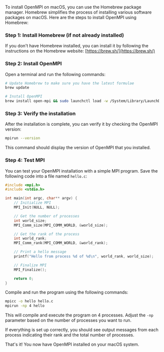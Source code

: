 To install OpenMPI on macOS, you can use the Homebrew package manager. Homebrew simplifies the process of installing various software packages on macOS. Here are the steps to install OpenMPI using Homebrew:

### Step 1: Install Homebrew (if not already installed)
If you don't have Homebrew installed, you can install it by following the instructions on the Homebrew website: [https://brew.sh/](https://brew.sh/)

### Step 2: Install OpenMPI
Open a terminal and run the following commands:

```bash
# Update Homebrew to make sure you have the latest formulae
brew update

# Install OpenMPI
brew install open-mpi && sudo launchctl load -w /System/Library/LaunchDaemons/ssh.plist && sudo launchctl list | grep ssh
```

### Step 3: Verify the installation
After the installation is complete, you can verify it by checking the OpenMPI version:

```bash
mpirun --version
```

This command should display the version of OpenMPI that you installed.

### Step 4: Test MPI
You can test your OpenMPI installation with a simple MPI program. Save the following code into a file named `hello.c`:

```c
#include <mpi.h>
#include <stdio.h>

int main(int argc, char** argv) {
    // Initialize MPI
    MPI_Init(NULL, NULL);

    // Get the number of processes
    int world_size;
    MPI_Comm_size(MPI_COMM_WORLD, &world_size);

    // Get the rank of the process
    int world_rank;
    MPI_Comm_rank(MPI_COMM_WORLD, &world_rank);

    // Print a hello message
    printf("Hello from process %d of %d\n", world_rank, world_size);

    // Finalize MPI
    MPI_Finalize();

    return 0;
}
```

Compile and run the program using the following commands:

```bash
mpicc -o hello hello.c
mpirun -np 4 hello
```

This will compile and execute the program on 4 processes. Adjust the `-np` parameter based on the number of processes you want to run.

If everything is set up correctly, you should see output messages from each process indicating their rank and the total number of processes.

That's it! You now have OpenMPI installed on your macOS system.
